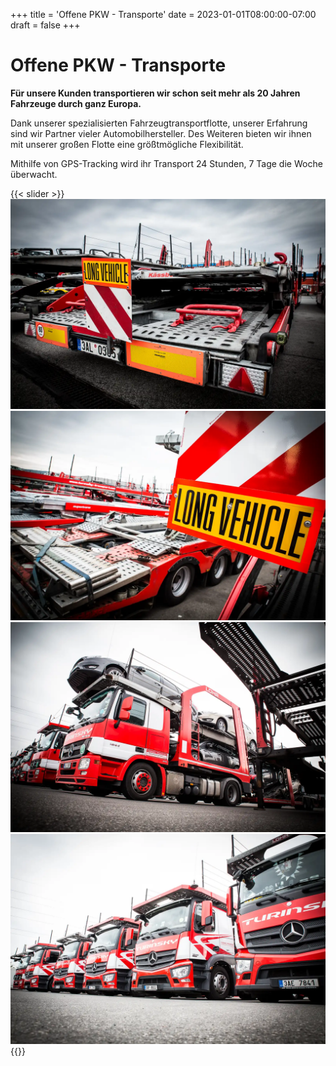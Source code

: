+++
title = 'Offene PKW - Transporte'
date = 2023-01-01T08:00:00-07:00
draft = false
+++

# Offene PKW - Transporte

**Für unsere Kunden transportieren wir schon seit mehr als 20 Jahren Fahrzeuge durch ganz Europa.**

Dank unserer spezialisierten Fahrzeugtransportflotte, unserer Erfahrung sind wir Partner vieler Automobilhersteller. Des Weiteren bieten wir ihnen mit unserer großen Flotte eine größtmögliche Flexibilität.

Mithilfe von GPS-Tracking wird ihr Transport 24 Stunden, 7 Tage die Woche überwacht.

{{< slider >}}
![TIR back](7H3A9172.webp)
![TIR front](7H3A9208.webp)
![TIR loaded](7H3A9194.webp)
![TIRs](7H3A9201.webp)
{{</slider >}}
